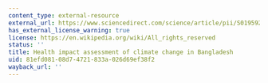 ```yaml
---
content_type: external-resource
external_url: https://www.sciencedirect.com/science/article/pii/S0195925502001026
has_external_license_warning: true
license: https://en.wikipedia.org/wiki/All_rights_reserved
status: ''
title: Health impact assessment of climate change in Bangladesh
uid: 81efd081-08d7-4721-833a-026d69ef38f2
wayback_url: ''
---
```

